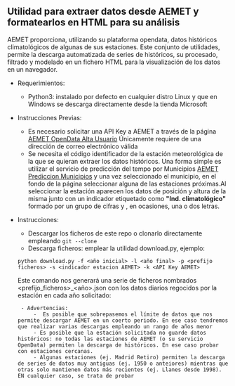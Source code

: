 ## Utilidad para extraer datos desde AEMET y formatearlos en HTML para su análisis

AEMET proporciona, utilizando su plataforma opendata, datos históricos climatológicos de algunas de sus estaciones. Este conjunto de utilidades, permite la descarga automatizada de series de históricos, su procesado, filtrado y  modelado en un fichero HTML para la visualización de los datos en un navegador.

- Requerimientos:
    - Python3: instalado por defecto en cualquier distro Linux y que en Windows se descarga directamente desde la tienda Microsoft

- Instrucciones Previas:
    - Es necesario solicitar una API Key a AEMET a través de la página [AEMET OpenData Alta Usuario](https://opendata.aemet.es/centrodedescargas/altaUsuario?) Únicamente requiere de una dirección de correo electrónico válida
    - Se necesita el código identificador de la estación meteorológica de la que se quieran extraer los datos históricos. Una forma simple es utilizar el servicio de predicción del tempo por Municipios [AEMET Prediccion Municipios](https://www.aemet.es/es/eltiempo/prediccion/municipios) y una vez seleccionado el municipio, en el fondo de la página seleccionar alguna de las estaciones próximas.Al seleccionar la estación aparecen los datos de posición y altura de la misma junto con un indicador etiquetado como **"Ind. climatológico"** formado por un grupo de cifras y , en ocasiones, una o dos letras.

- Instrucciones:

    - Descargar los ficheros de este repo o clonarlo directamente empleando `git --clone`
    - Descarga ficheros: emplear la utilidad download.py, ejemplo:

    `python download.py -f <año inicial> -l <año final> -p <prefijo ficheros> -s <indicador estacion AEMET> -k <API Key AEMET>`

    Este comando nos generará una serie de ficheros nombrados <prefijo_ficheros>_<año>.json con los datos diarios regocidos por la estación en cada año solicitado:

       - Advertencias:
           -  Es posible que sobrepasemos el límite de datos que nos permite descargar AEMET en un coerto periodo. En ese caso tendremos que realizar varias descargas empleando un rango de años menor
           - Es posible que la estación solicitada no guarde datos históricos: no todas las estaciones de AEMET (o su servicio OpenData) permiten la descarga de históricos. En ese caso probar con estaciones cercanas.
           - Algunas estaciones (ej. Madrid Retiro) permiten la descarga de series de datos muy antiguas (ej. 1950 o anteiores) mientras que otras solo mantienen datos más recientes (ej. Llanes desde 1998). EN cualquier caso, se trata de probar